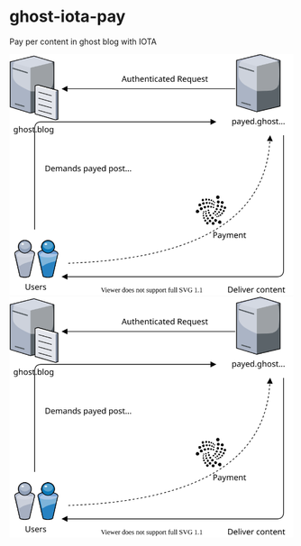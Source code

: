 # ghost-iota-pay
Pay per content in ghost blog with IOTA

![How it should work](./flowchart.svg)
<img src="./flowchart.svg">

